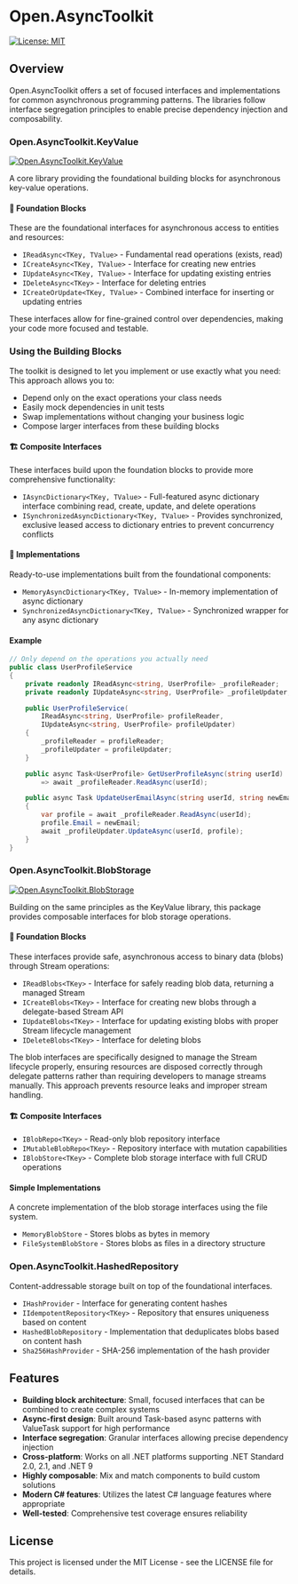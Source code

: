 # Open.AsyncToolkit

[![License: MIT](https://img.shields.io/badge/License-MIT-blue.svg)](https://github.com/Open-NET-Libraries/Open.AsyncToolkit/blob/main/LICENSE)


## Overview

Open.AsyncToolkit offers a set of focused interfaces and implementations for common asynchronous programming patterns. The libraries follow interface segregation principles to enable precise dependency injection and composability.


### Open.AsyncToolkit.KeyValue

[![Open.AsyncToolkit.KeyValue](https://img.shields.io/nuget/v/Open.AsyncToolkit.KeyValue.svg?label=Open.AsyncToolkit.KeyValue)](https://www.nuget.org/packages/Open.AsyncToolkit.KeyValue/)  

A core library providing the foundational building blocks for asynchronous key-value operations.

#### 🧱 Foundation Blocks

These are the foundational interfaces for asynchronous access to entities and resources:

- `IReadAsync<TKey, TValue>` - Fundamental read operations (exists, read)
- `ICreateAsync<TKey, TValue>` - Interface for creating new entries
- `IUpdateAsync<TKey, TValue>` - Interface for updating existing entries
- `IDeleteAsync<TKey>` - Interface for deleting entries
- `ICreateOrUpdate<TKey, TValue>` - Combined interface for inserting or updating entries

These interfaces allow for fine-grained control over dependencies, making your code more focused and testable.

### Using the Building Blocks

The toolkit is designed to let you implement or use exactly what you need:
This approach allows you to:
- Depend only on the exact operations your class needs
- Easily mock dependencies in unit tests
- Swap implementations without changing your business logic
- Compose larger interfaces from these building blocks

#### 🏗️ Composite Interfaces

These interfaces build upon the foundation blocks to provide more comprehensive functionality:

- `IAsyncDictionary<TKey, TValue>` - Full-featured async dictionary interface combining read, create, update, and delete operations
- `ISynchronizedAsyncDictionary<TKey, TValue>` - Provides synchronized, exclusive leased access to dictionary entries to prevent concurrency conflicts

#### 🔧 Implementations

Ready-to-use implementations built from the foundational components:

- `MemoryAsyncDictionary<TKey, TValue>` - In-memory implementation of async dictionary
- `SynchronizedAsyncDictionary<TKey, TValue>` - Synchronized wrapper for any async dictionary

#### Example

```csharp
// Only depend on the operations you actually need
public class UserProfileService
{
    private readonly IReadAsync<string, UserProfile> _profileReader;
    private readonly IUpdateAsync<string, UserProfile> _profileUpdater;

    public UserProfileService(
        IReadAsync<string, UserProfile> profileReader,
        IUpdateAsync<string, UserProfile> profileUpdater)
    {
        _profileReader = profileReader;
        _profileUpdater = profileUpdater;
    }

    public async Task<UserProfile> GetUserProfileAsync(string userId)
        => await _profileReader.ReadAsync(userId);

    public async Task UpdateUserEmailAsync(string userId, string newEmail)
    {
        var profile = await _profileReader.ReadAsync(userId);
        profile.Email = newEmail;
        await _profileUpdater.UpdateAsync(userId, profile);
    }
}
```

### Open.AsyncToolkit.BlobStorage

[![Open.AsyncToolkit.BlobStorage](https://img.shields.io/nuget/v/Open.AsyncToolkit.BlobStorage.svg?label=Open.AsyncToolkit.BlobStorage)](https://www.nuget.org/packages/Open.AsyncToolkit.BlobStorage/)  

Building on the same principles as the KeyValue library, this package provides composable interfaces for blob storage operations.

#### 🧱 Foundation Blocks

These interfaces provide safe, asynchronous access to binary data (blobs) through Stream operations:

- `IReadBlobs<TKey>` - Interface for safely reading blob data, returning a managed Stream
- `ICreateBlobs<TKey>` - Interface for creating new blobs through a delegate-based Stream API
- `IUpdateBlobs<TKey>` - Interface for updating existing blobs with proper Stream lifecycle management
- `IDeleteBlobs<TKey>` - Interface for deleting blobs

The blob interfaces are specifically designed to manage the Stream lifecycle properly, ensuring resources are disposed correctly through delegate patterns rather than requiring developers to manage streams manually. This approach prevents resource leaks and improper stream handling.

#### 🏗️ Composite Interfaces

- `IBlobRepo<TKey>` - Read-only blob repository interface
- `IMutableBlobRepo<TKey>` - Repository interface with mutation capabilities
- `IBlobStore<TKey>` - Complete blob storage interface with full CRUD operations

#### Simple Implementations

A concrete implementation of the blob storage interfaces using the file system.

- `MemoryBlobStore` - Stores blobs as bytes in memory
- `FileSystemBlobStore` - Stores blobs as files in a directory structure

### Open.AsyncToolkit.HashedRepository

Content-addressable storage built on top of the foundational interfaces.

- `IHashProvider` - Interface for generating content hashes
- `IIdempotentRepository<TKey>` - Repository that ensures uniqueness based on content
- `HashedBlobRepository` - Implementation that deduplicates blobs based on content hash
- `Sha256HashProvider` - SHA-256 implementation of the hash provider

## Features

- **Building block architecture**: Small, focused interfaces that can be combined to create complex systems
- **Async-first design**: Built around Task-based async patterns with ValueTask support for high performance
- **Interface segregation**: Granular interfaces allowing precise dependency injection
- **Cross-platform**: Works on all .NET platforms supporting .NET Standard 2.0, 2.1, and .NET 9
- **Highly composable**: Mix and match components to build custom solutions
- **Modern C# features**: Utilizes the latest C# language features where appropriate
- **Well-tested**: Comprehensive test coverage ensures reliability


## License

This project is licensed under the MIT License - see the LICENSE file for details.


